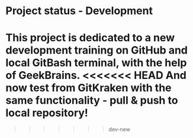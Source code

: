 # Project status - Development
This project is dedicated to a new development training on GitHub and local GitBash terminal, with the help of GeekBrains.
<<<<<<< HEAD
And now test from GitKraken with the same functionality - pull & push to local repository!
=======
>>>>>>> dev-new
